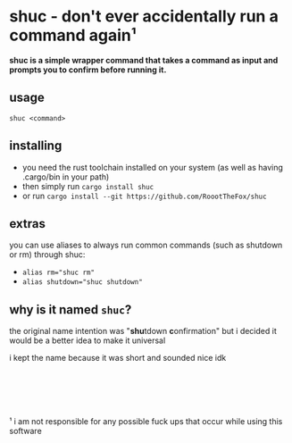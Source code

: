 # shuc - don't ever accidentally run a command again¹

**shuc is a simple wrapper command that takes a command as input
and prompts you to confirm before running it.**


## usage
`shuc <command>`

## installing
- you need the rust toolchain installed on your system (as well as having .cargo/bin in your path)
- then simply run `cargo install shuc`
- or run `cargo install --git https://github.com/RoootTheFox/shuc`

## extras
you can use aliases to always run common commands (such as shutdown or rm) through shuc:<br>
- `alias rm="shuc rm"`
- `alias shutdown="shuc shutdown"`

## why is it named `shuc`?
the original name intention was "**shu**tdown **c**onfirmation" but i decided it would be a better idea to make it universal

i kept the name because it was short and sounded nice idk

<br><br>
---
¹ i am not responsible for any possible fuck ups that occur while using this software
